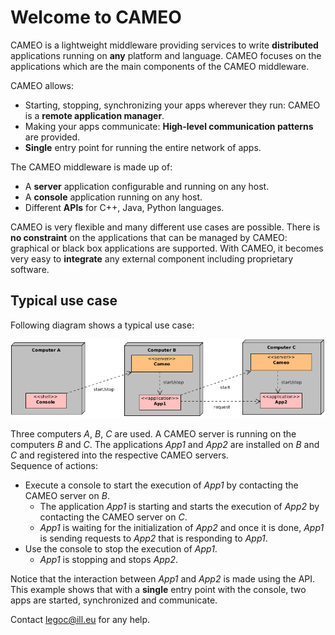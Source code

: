 # Welcome to CAMEO
CAMEO is a lightweight middleware providing services to write **distributed** applications running on **any** platform and language. CAMEO focuses on the applications which are the main components of the CAMEO middleware.

CAMEO allows:

* Starting, stopping, synchronizing your apps wherever they run: CAMEO is a **remote application manager**.
* Making your apps communicate: **High-level communication patterns** are provided.
* **Single** entry point for running the entire network of apps.

The CAMEO middleware is made up of:

- A **server** application configurable and running on any host.
- A **console** application running on any host.
- Different **APIs** for C++, Java, Python languages.

CAMEO is very flexible and many different use cases are possible. 
There is **no constraint** on the applications that can be managed by CAMEO:
graphical or black box applications are supported. With CAMEO, it becomes very easy to **integrate** any external component including proprietary software.

## Typical use case

Following diagram shows a typical use case:

![Typical use case](images/Typical-use-case.png)

Three computers *A*, *B*, *C* are used. A CAMEO server is running on the computers *B* and *C*. The applications *App1* and *App2* are installed on *B* and *C* and registered into the respective CAMEO servers.  
Sequence of actions:

- Execute a console to start the execution of *App1* by contacting the CAMEO server on *B*.
	- The application *App1* is starting and starts the execution of *App2* by contacting the CAMEO server on *C*.
	- *App1* is waiting for the initialization of *App2* and once it is done, *App1* is sending requests to *App2* that is responding to *App1*.
- Use the console to stop the execution of *App1*.
	- *App1* is stopping and stops *App2*.

Notice that the interaction between *App1* and *App2* is made using the API.
This example shows that with a **single** entry point with the console, two apps are started, synchronized and communicate.



Contact legoc@ill.eu for any help.